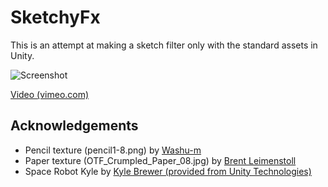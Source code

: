 SketchyFx
=========

This is an attempt at making a sketch filter only with the standard assets in Unity.

![Screenshot][preview]

[Video (vimeo.com)][vimeo]


Acknowledgements
----------------

- Pencil texture (pencil1-8.png) by [Washu-m][pencil]
- Paper texture (OTF_Crumpled_Paper_08.jpg) by [Brent Leimenstoll][paper]
- Space Robot Kyle by [Kyle Brewer (provided from Unity Technologies)][kyle]

[preview]: http://keijiro.github.io/SketchyFx/screenshot.png
[vimeo]:   http://vimeo.com/97597887
[pencil]:  http://washu-m.deviantart.com/art/1-5-Pencil-2b-blue-zig-zag-Texture-346889452
[paper]:   http://www.outsidethefray.com/2013/02/10-crumpled-paper-textures/
[kyle]:    http://www.assetstore.unity3d.com/en/#!/content/4696

